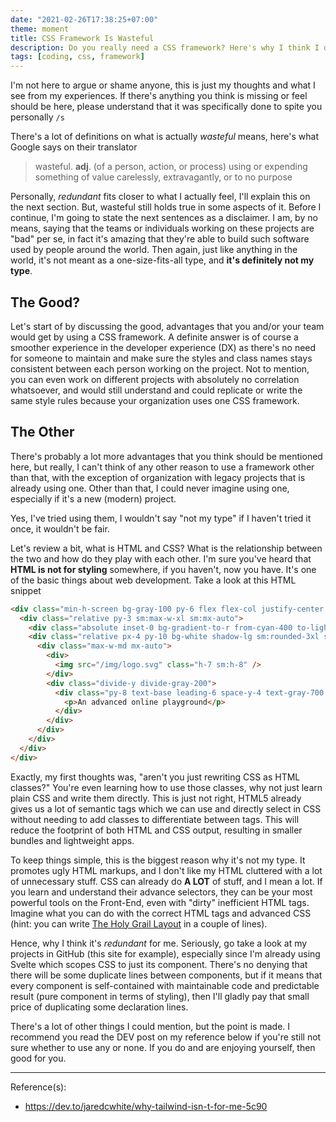 ```yaml
---
date: "2021-02-26T17:38:25+07:00"
theme: moment
title: CSS Framework Is Wasteful
description: Do you really need a CSS framework? Here's why I think I don't
tags: [coding, css, framework]
---
```


I'm not here to argue or shame anyone, this is just my thoughts and what I see from my experiences. If there's anything you think is missing or feel should be here, please understand that it was specifically done to spite you personally `/s`

There's a lot of definitions on what is actually *wasteful* means, here's what Google says on their translator

> wasteful. **adj**. (of a person, action, or process) using or expending something of value carelessly, extravagantly, or to no purpose

Personally, *redundant* fits closer to what I actually feel, I'll explain this on the next section. But, wasteful still holds true in some aspects of it. Before I continue, I'm going to state the next sentences as a disclaimer. I am, by no means, saying that the teams or individuals working on these projects are "bad" per se, in fact it's amazing that they're able to build such software used by people around the world. Then again, just like anything in the world, it's not meant as a one-size-fits-all type, and **it's definitely not my type**.

## The Good?

Let's start of by discussing the good, advantages that you and/or your team would get by using a CSS framework. A definite answer is of course a smoother experience in the developer experience (DX) as there's no need for someone to maintain and make sure the styles and class names stays consistent between each person working on the project. Not to mention, you can even work on different projects with absolutely no correlation whatsoever, and would still understand and could replicate or write the same style rules because your organization uses one CSS framework.

## The Other

There's probably a lot more advantages that you think should be mentioned here, but really, I can't think of any other reason to use a framework other than that, with the exception of organization with legacy projects that is already using one. Other than that, I could never imagine using one, especially if it's a new (modern) project.

Yes, I've tried using them, I wouldn't say "not my type" if I haven't tried it once, it wouldn't be fair.

Let's review a bit, what is HTML and CSS? What is the relationship between the two and how do they play with each other. I'm sure you've heard that **HTML is not for styling** somewhere, if you haven't, now you have. It's one of the basic things about web development. Take a look at this HTML snippet

```html
<div class="min-h-screen bg-gray-100 py-6 flex flex-col justify-center sm:py-12">
  <div class="relative py-3 sm:max-w-xl sm:mx-auto">
    <div class="absolute inset-0 bg-gradient-to-r from-cyan-400 to-light-blue-500 shadow-lg transform -skew-y-6 sm:skew-y-0 sm:-rotate-6 sm:rounded-3xl"></div>
    <div class="relative px-4 py-10 bg-white shadow-lg sm:rounded-3xl sm:p-20">
      <div class="max-w-md mx-auto">
        <div>
          <img src="/img/logo.svg" class="h-7 sm:h-8" />
        </div>
        <div class="divide-y divide-gray-200">
          <div class="py-8 text-base leading-6 space-y-4 text-gray-700 sm:text-lg sm:leading-7">
            <p>An advanced online playground</p>
          </div>
        </div>
      </div>
    </div>
  </div>
</div>
```

Exactly, my first thoughts was, "aren't you just rewriting CSS as HTML classes?" You're even learning how to use those classes, why not just learn plain CSS and write them directly. This is just not right, HTML5 already gives us a lot of semantic tags which we can use and directly select in CSS without needing to add classes to differentiate between tags. This will reduce the footprint of both HTML and CSS output, resulting in smaller bundles and lightweight apps.

To keep things simple, this is the biggest reason why it's not my type. It promotes ugly HTML markups, and I don't like my HTML cluttered with a lot of unnecessary stuff. CSS can already do **A LOT** of stuff, and I mean a lot. If you learn and understand their advance selectors, they can be your most powerful tools on the Front-End, even with "dirty" inefficient HTML tags. Imagine what you can do with the correct HTML tags and advanced CSS (hint: you can write [The Holy Grail Layout](https://css-tricks.com/the-holy-grail-layout-with-css-grid/) in a couple of lines).

Hence, why I think it's *redundant* for me. Seriously, go take a look at my projects in GitHub (this site for example), especially since I'm already using Svelte which scopes CSS to just its component. There's no denying that there will be some duplicate lines between components, but if it means that every component is self-contained with maintainable code and predictable result (pure component in terms of styling), then I'll gladly pay that small price of duplicating some declaration lines.

There's a lot of other things I could mention, but the point is made. I recommend you read the DEV post on my reference below if you're still not sure whether to use any or none. If you do and are enjoying yourself, then good for you.

***
Reference(s):

- <https://dev.to/jaredcwhite/why-tailwind-isn-t-for-me-5c90>
